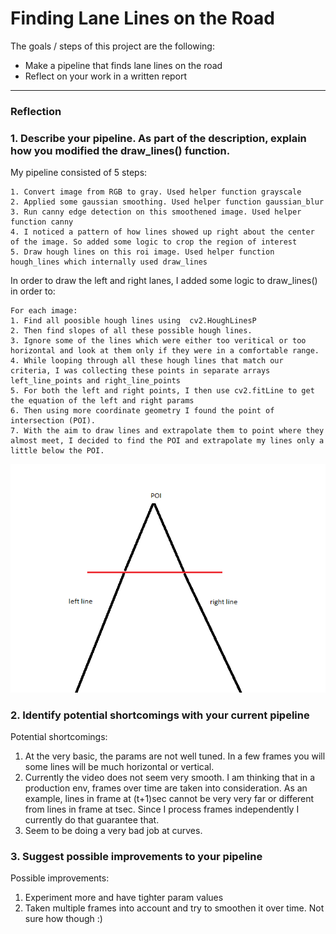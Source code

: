 # **Finding Lane Lines on the Road**

The goals / steps of this project are the following:
* Make a pipeline that finds lane lines on the road
* Reflect on your work in a written report


[//]: # (Image References)

[image1]: ./examples/poi.png   

---

### Reflection

### 1. Describe your pipeline. As part of the description, explain how you modified the draw_lines() function.

My pipeline consisted of 5 steps: 

    1. Convert image from RGB to gray. Used helper function grayscale
    2. Applied some gaussian smoothing. Used helper function gaussian_blur
    3. Run canny edge detection on this smoothened image. Used helper function canny
    4. I noticed a pattern of how lines showed up right about the center of the image. So added some logic to crop the region of interest      
    5. Draw hough lines on this roi image. Used helper function hough_lines which internally used draw_lines

In order to draw the left and right lanes, I added some logic to draw_lines() in order to:
    
    For each image:
    1. Find all poosible hough lines using  cv2.HoughLinesP 
    2. Then find slopes of all these possible hough lines.
    3. Ignore some of the lines which were either too veritical or too horizontal and look at them only if they were in a comfortable range.
    4. While looping through all these hough lines that match our criteria, I was collecting these points in separate arrays left_line_points and right_line_points
    5. For both the left and right points, I then use cv2.fitLine to get the equation of the left and right params
    6. Then using more coordinate geometry I found the point of intersection (POI).
    7. With the aim to draw lines and extrapolate them to point where they almost meet, I decided to find the POI and extrapolate my lines only a little below the POI.
    
![alt text][image1]

### 2. Identify potential shortcomings with your current pipeline


Potential shortcomings:
1. At the very basic, the params are not well tuned. In a few frames you will some lines will be much horizontal or vertical.
2. Currently the video does not seem very smooth. I am thinking that in a production env, frames over time are taken into consideration. As an example, lines in frame at (t+1)sec cannot be very very far or different from lines in frame at tsec. Since I process frames independently I currently do that guarantee that.
3. Seem to be doing a very bad job at curves.

### 3. Suggest possible improvements to your pipeline

Possible improvements:
1. Experiment more and have tighter param values
2. Taken multiple frames into account and try to smoothen it over time. Not sure how though :)